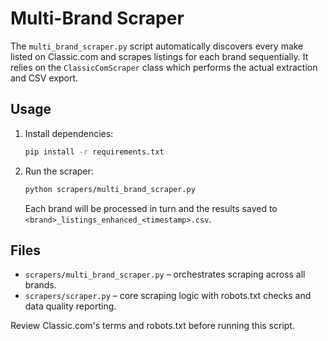 # Multi-Brand Scraper

The `multi_brand_scraper.py` script automatically discovers every make listed on Classic.com and scrapes listings for each brand sequentially. It relies on the `ClassicComScraper` class which performs the actual extraction and CSV export.

## Usage

1. Install dependencies:
   ```bash
   pip install -r requirements.txt
   ```
2. Run the scraper:
   ```bash
   python scrapers/multi_brand_scraper.py
   ```
   Each brand will be processed in turn and the results saved to `<brand>_listings_enhanced_<timestamp>.csv`.

## Files
- `scrapers/multi_brand_scraper.py` – orchestrates scraping across all brands.
- `scrapers/scraper.py` – core scraping logic with robots.txt checks and data quality reporting.

Review Classic.com's terms and robots.txt before running this script.
